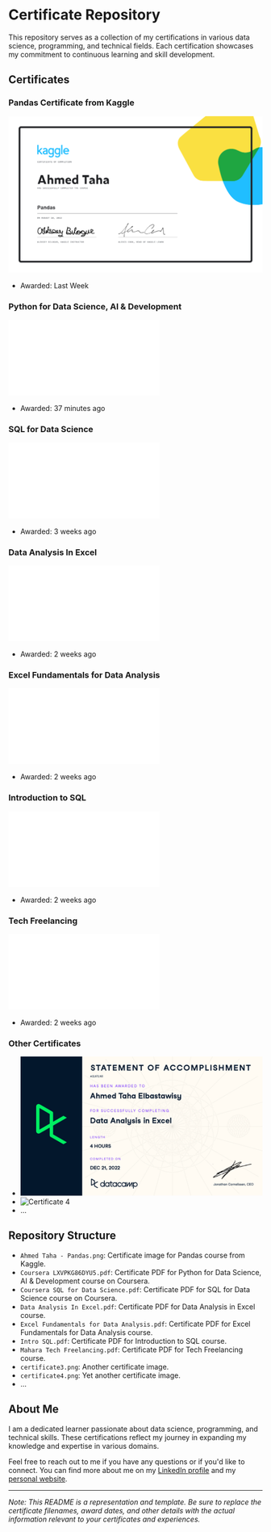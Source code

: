 # Certificate Repository

This repository serves as a collection of my certifications in various data science, programming, and technical fields. Each certification showcases my commitment to continuous learning and skill development.

## Certificates

### Pandas Certificate from Kaggle
![Pandas Certificate](Ahmed%20Taha%20-%20Pandas.png)
* Awarded: Last Week

### Python for Data Science, AI & Development
![Python Certificate](Coursera%20LXVPKG86DYU5.pdf)
* Awarded: 37 minutes ago

### SQL for Data Science
![SQL Certificate](Coursera%20SQL%20for%20Data%20Science.pdf)
* Awarded: 3 weeks ago

### Data Analysis In Excel
![Excel Data Analysis Certificate](Data%20Analysis%20In%20Excel.pdf)
* Awarded: 2 weeks ago

### Excel Fundamentals for Data Analysis
![Excel Fundamentals Certificate](Excel%20Fundamentals%20for%20Data%20Analysis.pdf)
* Awarded: 2 weeks ago

### Introduction to SQL
![Introduction to SQL Certificate](Intro%20SQL.pdf)
* Awarded: 2 weeks ago

### Tech Freelancing
![Tech Freelancing Certificate](Mahara%20Tech%20Freelancing.pdf)
* Awarded: 2 weeks ago

### Other Certificates
- ![Certificate 3](certificate3.png)
- ![Certificate 4](certificate4.png)
- ...

## Repository Structure

- `Ahmed Taha - Pandas.png`: Certificate image for Pandas course from Kaggle.
- `Coursera LXVPKG86DYU5.pdf`: Certificate PDF for Python for Data Science, AI & Development course on Coursera.
- `Coursera SQL for Data Science.pdf`: Certificate PDF for SQL for Data Science course on Coursera.
- `Data Analysis In Excel.pdf`: Certificate PDF for Data Analysis in Excel course.
- `Excel Fundamentals for Data Analysis.pdf`: Certificate PDF for Excel Fundamentals for Data Analysis course.
- `Intro SQL.pdf`: Certificate PDF for Introduction to SQL course.
- `Mahara Tech Freelancing.pdf`: Certificate PDF for Tech Freelancing course.
- `certificate3.png`: Another certificate image.
- `certificate4.png`: Yet another certificate image.
- ...

## About Me

I am a dedicated learner passionate about data science, programming, and technical skills. These certifications reflect my journey in expanding my knowledge and expertise in various domains.

Feel free to reach out to me if you have any questions or if you'd like to connect. You can find more about me on my [LinkedIn profile](https://www.linkedin.com/in/yourprofile) and my [personal website](https://www.yourwebsite.com).

---

*Note: This README is a representation and template. Be sure to replace the certificate filenames, award dates, and other details with the actual information relevant to your certificates and experiences.*
